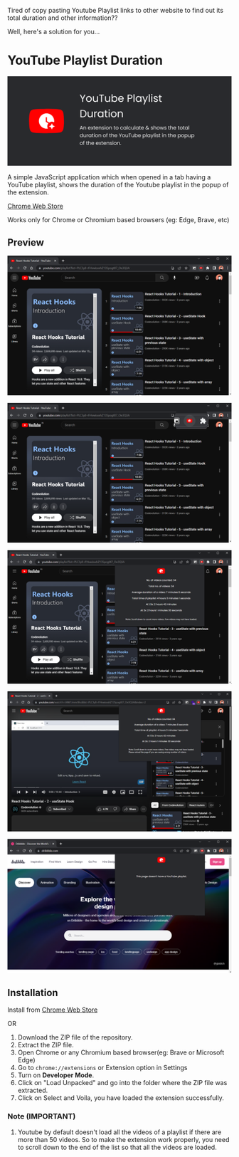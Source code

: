 Tired of copy pasting Youtube Playlist links to other website to find out its total duration and other information??

Well, here's a solution for you...

# YouTube Playlist Duration

![Image](screenshots/Marquee.png)

A simple JavaScript application which when opened in a tab having a YouTube playlist, shows the duration of the Youtube playlist in the popup of the extension.

[Chrome Web Store](https://chrome.google.com/webstore/detail/youtube-playlist-duration/bpojpijaddmjkblcbkhnhhgjecmfmgil)

Works only for Chrome or Chromium based browsers (eg: Edge, Brave, etc)

## Preview

![Screenshot](screenshots/s1.png)

![Screenshot](screenshots/s2.png)

![Screenshot](screenshots/s3.png)

![Screenshot](screenshots/s4.png)

![Screenshot](screenshots/s5.png)

## Installation 

Install from [Chrome Web Store](https://chrome.google.com/webstore/detail/youtube-playlist-duration/bpojpijaddmjkblcbkhnhhgjecmfmgil)

OR

1. Download the ZIP file of the repository.
2. Extract the ZIP file.
3. Open Chrome or any Chromium based browser(eg: Brave or Microsoft Edge)
4. Go to `chrome://extensions` or Extension option in Settings 
5. Turn on **Developer Mode**.
6. Click on "Load Unpacked" and go into the folder where the ZIP file was extracted.
7. Click on Select and Voila, you have loaded the extension successfully.


### Note (IMPORTANT)

1. Youtube by default doesn't load all the videos of a playlist if there are more than 50 videos. So to make the extension work properly, you need to scroll down to the end of the list so that all the videos are loaded.
